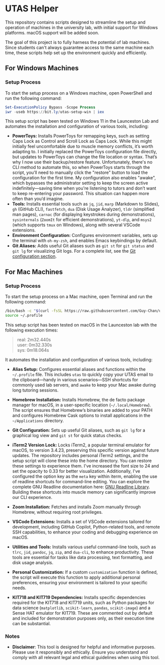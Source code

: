 # UTAS Helper

This repository contains scripts designed to streamline the setup and operation of machines in the university lab, with initial support for Windows platforms. macOS support will be added soon.

The goal of this project is to fully harness the potential of lab machines. Since students can't always guarantee access to the same machine each time, these scripts help set up the environment quickly and efficiently.

## For Windows Machines

### Setup Process

To start the setup process on a Windows machine, open PowerShell and run the following command:

```powershell
Set-ExecutionPolicy Bypass -Scope Process
iwr -useb https://bit.ly/utas-setup-win | iex
```

This setup script has been tested on Windows 11 in the Launceston Lab and automates the installation and configuration of various tools, including:

- **PowerToys:** Installs PowerToys for remapping keys, such as setting Caps Lock as Control and Scroll Lock as Caps Lock. While this might initially feel uncomfortable due to muscle memory conflicts, it’s worth adapting to. I initially replaced the PowerToys configuration file directly, but updates to PowerToys can change the file location or syntax. That’s why I now use their backup/restore feature. Unfortunately, there's no CLI method to automate this, so when PowerToys starts through the script, you’ll need to manually click the "restore" button to load the configuration for the first time. My configuration also enables "awake", which bypasses the administrator setting to keep the screen active indefinitely—saving time when you're listening to tutors and don’t want to keep re-entering your password. This situation can happen more often than you’d imagine.
- **Tools:** Installs essential tools such as `jq`, `jid`, `marp` (Markdown to Slides), `gh` (GitHub CLI), `fastfetch`, `dua` (Disk Usage Analyzer), `tldr` (simplified man pages), `carnac` (for displaying keystrokes during demonstrations), `sysinternals` (`ZoomIt` for efficient demonstrations), `yt-dlp`, and `msys2` (which supports `tmux` on Windows), along with several VSCode extensions.
- **Environment Configuration:** Configures environment variables, sets up the terminal with `oh-my-zsh`, and enables Emacs keybindings by default.
- **Git Aliases:** Adds useful Git aliases such as `git st` for `git status` and `git lg` for visualizing Git logs. For a complete list, see the [Git configuration section](https://github.com/Guy-Chan/utas-helper/blob/main/win-setup.ps1#L89).

## For Mac Machines

### Setup Process

To start the setup process on a Mac machine, open Terminal and run the following command:

```bash
/bin/bash -c "$(curl -fsSL https://raw.githubusercontent.com/Guy-Chan/utas-helper/main/mac-setup.sh)"
source ~/.profile
```

This setup script has been tested on macOS in the Launceston lab with the following execution times:

> real: 2m32.440s  
> user: 0m32.330s  
> sys: 0m18.064s

It automates the installation and configuration of various tools, including:

- **Alias Setup:** Configures essential aliases and functions within the `~/.profile` file. This includes `utas` to quickly copy your UTAS email to the clipboard—handy in various scenarios—SSH shortcuts for commonly used lab servers, and `awake` to keep your Mac awake during long tutoring sessions.

- **Homebrew Installation:** Installs Homebrew, the de facto package manager for macOS, in a user-specific location (`~/.local/Homebrew`). The script ensures that Homebrew’s binaries are added to your PATH and configures Homebrew Cask options to install applications in the `~/Applications` directory.

- **Git Configuration:** Sets up useful Git aliases, such as `git lg` for a graphical log view and `git st` for quick status checks.

- **iTerm2 Version Lock:** Locks iTerm2, a popular terminal emulator for macOS, to version 3.4.23, preserving this specific version against future updates. The repository includes personal iTerm2 settings, and the setup script will clone these into the home directory. You can restore these settings to experience them. I've increased the font size to 24 and set the opacity to 0.33 for better visualization. Additionally, I've configured the option key as the `meta` key within iterm, enabling the use of readline shortcuts for command-line editing. You can explore the complete GNU Readline documentation here: [GNU Readline Library](https://tiswww.case.edu/php/chet/readline/rluserman.html#Commands-For-Moving). Building these shortcuts into muscle memory can significantly improve our CLI experience.

- **Zoom Installation:** Fetches and installs Zoom manually through Homebrew, without requiring root privileges.

- **VSCode Extensions:** Installs a set of VSCode extensions tailored for development, including GitHub Copilot, Python-related tools, and remote SSH capabilities, to enhance your coding and debugging experience on macOS.

- **Utilities and Tools:** Installs various useful command-line tools, such as `tlrc`, `jid`, `pandoc`, `jq`, `zip`, and `dua-cli`, to enhance productivity. These tools are essential for tasks like data processing, text formatting, and disk usage analysis.

- **Personal Customization:** If a custom `customization` function is defined, the script will execute this function to apply additional personal preferences, ensuring your environment is tailored to your specific needs.

- **KIT718 and KIT719 Dependencies:** Installs specific dependencies required for the KIT718 and KIT719 units, such as Python packages for data science (`matplotlib`, `scikit-learn`, `pandas`, `scikit-image`) and a Sense HAT emulator for KIT719. These are commented out by default and included for demonstration purposes only, as their execution time can be substantial.

### Notes

- **Disclaimer**: This tool is designed for helpful and informative purposes. Please use it responsibly and ethically. Ensure you understand and comply with all relevant legal and ethical guidelines when using this tool.

